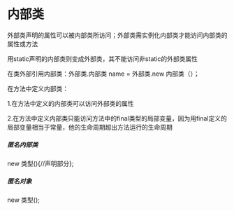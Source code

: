 # 内部类

外部类声明的属性可以被内部类所访问；外部类需实例化内部类才能访问内部类的属性或方法

用static声明的内部类则变成外部类，其不能访问非static的外部类属性

在类外部引用内部类：外部类.内部类 name = 外部类.new 内部类（）；

在方法中定义内部类：

1.在方法中定义的内部类可以访问外部类的属性

2.在方法中定义内部类只能访问方法中的final类型的局部变量，因为用final定义的局部变量相当于常量，他的生命周期超出方法运行的生命周期

##### 匿名内部类

new 类型(){//声明部分};

##### 匿名对象

new 类型();


